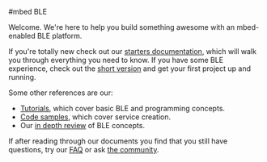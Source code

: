 #mbed BLE

Welcome. We're here to help you build something awesome with an mbed-enabled BLE platform.

If you're totally new check out our [starters documentation](/GettingStarted/DesignersIntro/), which will walk you through everything you need to know. If you have some BLE experience, check out the [short version](/GettingStarted/DevIntro/) and get your first project up and running. 

Some other references are our:

* [Tutorials](/GettingStarted/IntroSamples/), which cover basic BLE and programming concepts.
* [Code samples](/AdvSamples/Overview/), which cover service creation.
* Our [in depth review](/InDepth/BLEInDepth/) of BLE concepts.

If after reading through our documents you find that you still have questions, try our [FAQ](/Additional/BLE_FAQ/) or ask [the community](https://developer.mbed.org/teams/Bluetooth-Low-Energy/community/).